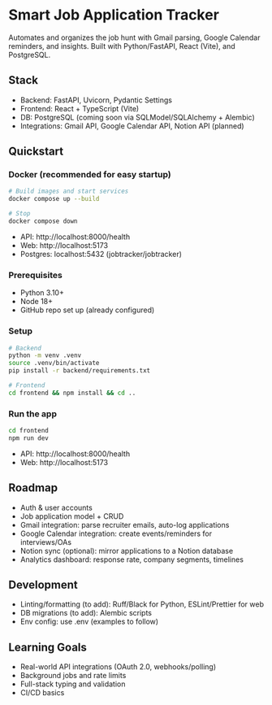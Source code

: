 # Smart Job Application Tracker

Automates and organizes the job hunt with Gmail parsing, Google Calendar reminders, and insights. Built with Python/FastAPI, React (Vite), and PostgreSQL.

## Stack
- Backend: FastAPI, Uvicorn, Pydantic Settings
- Frontend: React + TypeScript (Vite)
- DB: PostgreSQL (coming soon via SQLModel/SQLAlchemy + Alembic)
- Integrations: Gmail API, Google Calendar API, Notion API (planned)

## Quickstart

### Docker (recommended for easy startup)

```bash
# Build images and start services
docker compose up --build

# Stop
docker compose down
```

- API: http://localhost:8000/health
- Web: http://localhost:5173
- Postgres: localhost:5432 (jobtracker/jobtracker)

### Prerequisites
- Python 3.10+
- Node 18+
- GitHub repo set up (already configured)

### Setup
```bash
# Backend
python -m venv .venv
source .venv/bin/activate
pip install -r backend/requirements.txt

# Frontend
cd frontend && npm install && cd ..
```

### Run the app
```bash
cd frontend
npm run dev
```
- API: http://localhost:8000/health
- Web: http://localhost:5173

## Roadmap
- Auth & user accounts
- Job application model + CRUD
- Gmail integration: parse recruiter emails, auto-log applications
- Google Calendar integration: create events/reminders for interviews/OAs
- Notion sync (optional): mirror applications to a Notion database
- Analytics dashboard: response rate, company segments, timelines

## Development
- Linting/formatting (to add): Ruff/Black for Python, ESLint/Prettier for web
- DB migrations (to add): Alembic scripts
- Env config: use .env (examples to follow)

## Learning Goals
- Real-world API integrations (OAuth 2.0, webhooks/polling)
- Background jobs and rate limits
- Full-stack typing and validation
- CI/CD basics
